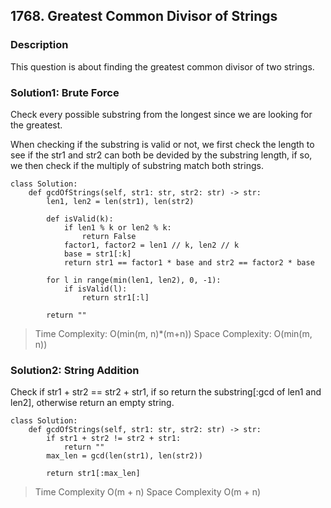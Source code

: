 ## 1768. Greatest Common Divisor of Strings
### Description
This question is about finding the greatest common divisor of two strings.

### Solution1: Brute Force
Check every possible substring from the longest since we are looking for the greatest.

When checking if the substring is valid or not, we first check the length to see if the str1 and str2 can both be devided by the substring length, if so, we then check if the multiply of substring match both strings.

```
class Solution:
    def gcdOfStrings(self, str1: str, str2: str) -> str:
        len1, len2 = len(str1), len(str2)

        def isValid(k):
            if len1 % k or len2 % k:
                return False
            factor1, factor2 = len1 // k, len2 // k
            base = str1[:k]
            return str1 == factor1 * base and str2 == factor2 * base

        for l in range(min(len1, len2), 0, -1):
            if isValid(l):
                return str1[:l]
        
        return ""
```
> Time Complexity: O(min(m, n)*(m+n))
> Space Complexity: O(min(m, n))

### Solution2: String Addition
Check if str1 + str2 == str2 + str1, if so return the substring[:gcd of len1 and len2], otherwise return an empty string.


```
class Solution:
    def gcdOfStrings(self, str1: str, str2: str) -> str:
        if str1 + str2 != str2 + str1:
            return ""
        max_len = gcd(len(str1), len(str2))

        return str1[:max_len]
```
> Time Complexity O(m + n)
> Space Complexity O(m + n)
